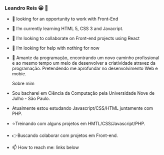 ### Leandro Reis :grinning: 👋

- 🔭 looking for an opportunity to work with Front-End
- :blue_book: I’m currently learning HTML 5, CSS 3 and Javacript.
- 👯 I’m looking to collaborate on Front-end projects using React
- 🤔 I’m looking for help with nothing for now
- 💬 Amante da programação, encontrando um novo caminho profissional e ao mesmo tempo um meio de desenvolver a criatividade atravez da programação. Pretendendo me aprofundar no desenvolvimento Web e mobie.
  
  Sobre mim

- Sou bacharel em Ciência da Computação pela Universidade Nove de Julho - São Paulo.
- Atualmente estou estudando Javascript/CSS/HTML juntamente com PHP.
- :star:Treinando com alguns projetos em HMTL/CSS/Javascript/PHP.
- :point_right:Buscando colaborar com projetos em Front-end.

- 📫 How to reach me: links below

